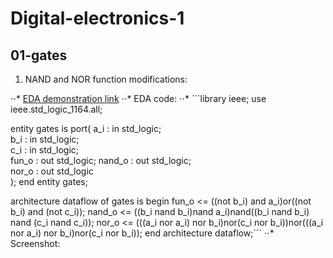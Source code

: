 # Digital-electronics-1
## 01-gates
1. NAND and NOR function modifications:

⋅⋅* [EDA demonstration link](https://www.edaplayground.com/x/nVJ6)
⋅⋅* EDA code:
⋅⋅* ```library ieee;
use ieee.std_logic_1164.all;

entity gates is
    port(
        a_i    : in  std_logic;       
        b_i    : in  std_logic;     
        c_i    : in  std_logic;      
        fun_o  : out std_logic;
        nand_o : out std_logic;  
        nor_o  : out std_logic  
    );
end entity gates;

architecture dataflow of gates is
begin
    fun_o    <= ((not b_i) and a_i)or((not b_i) and (not c_i));
	nand_o <= ((b_i nand b_i)nand a_i)nand((b_i nand b_i) nand (c_i nand c_i));
    nor_o  <= (((a_i nor a_i) nor b_i)nor(c_i nor b_i))nor(((a_i nor a_i) nor b_i)nor(c_i nor b_i));
end architecture dataflow;```
⋅⋅* Screenshot:
